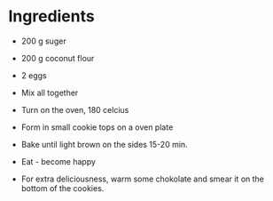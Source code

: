 # Ingredients
- 200 g suger
- 200 g coconut flour
- 2 eggs

- Mix all together
- Turn on the oven, 180 celcius
- Form in small cookie tops on a oven plate
- Bake until light brown on the sides 15-20 min.

- Eat - become happy

- For extra deliciousness, warm some chokolate and smear it on the bottom of the cookies.
